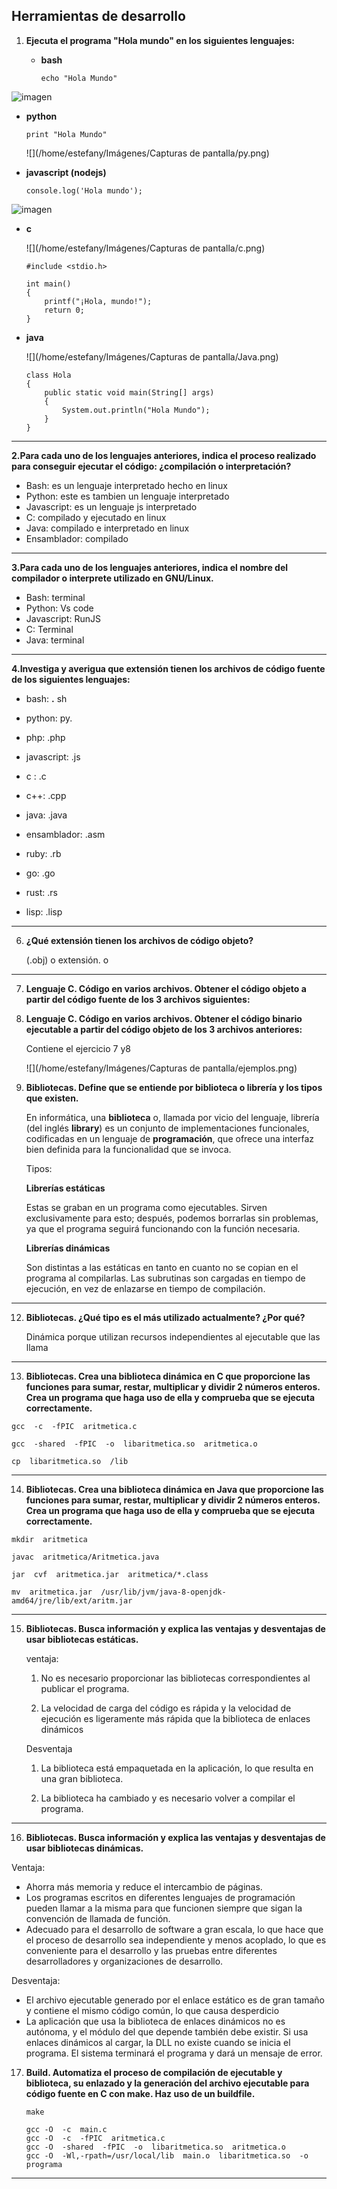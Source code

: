 ## Herramientas de desarrollo

1. **Ejecuta el programa "Hola mundo" en los siguientes lenguajes:**
   
   - **bash**
   
     ```
     echo "Hola Mundo"
     ```
   
![imagen](https://user-images.githubusercontent.com/113978919/212055935-ebf42cc8-73cf-46ac-973f-b079f28470be.png)

   - **python**
   
     ```
     print "Hola Mundo"
     ```
   
     ![](/home/estefany/Imágenes/Capturas de pantalla/py.png)
   
   - **javascript (nodejs)**
   
     ```
     console.log('Hola mundo');
     ```
![imagen](https://user-images.githubusercontent.com/113978919/212056112-74ad050c-1105-4857-9b1e-233c7551fda0.png)
   
   - **c**
   
     ![](/home/estefany/Imágenes/Capturas de pantalla/c.png)
   
     ```
     #include <stdio.h>
     
     int main()
     {
         printf("¡Hola, mundo!");
         return 0;
     }
     ```
   
   - **java**
   
     ![](/home/estefany/Imágenes/Capturas de pantalla/Java.png)
   
     ```
     class Hola
     {
         public static void main(String[] args)
         {
             System.out.println("Hola Mundo");
         }
     }
     ```
   
     

------

**2.Para cada uno de los lenguajes anteriores, indica el proceso  realizado para conseguir ejecutar el código: ¿compilación o  interpretación?**

- Bash: es un lenguaje interpretado hecho en linux
- Python: este es tambien un lenguaje interpretado
- Javascript: es un lenguaje js interpretado
- C: compilado y ejecutado en linux
- Java: compilado e interpretado en linux
- Ensamblador: compilado

------

**3.Para cada uno de los lenguajes anteriores, indica el nombre del compilador o interprete utilizado en GNU/Linux.**

- Bash: terminal
- Python: Vs code
- Javascript: RunJS
- C: Terminal
- Java: terminal



------

**4.Investiga y averigua que extensión tienen los archivos de código fuente de los siguientes lenguajes:**

- bash:  **.** sh 

- python:  py.

- php:  .php

- javascript:  .js

- c :  .c

- c++:   .cpp

- java:  .java

- ensamblador:  .asm

- ruby:   .rb

- go:  .go

- rust:  .rs

- lisp:  .lisp


------

6. **¿Qué extensión tienen los archivos de código objeto?**

   (.obj) o extensión. o

------

7. **Lenguaje C. Código en varios archivos. Obtener el código objeto a partir del código fuente de los 3 archivos siguientes:**

8. **Lenguaje C. Código en varios archivos. Obtener el código binario  ejecutable a partir del código objeto de los 3 archivos anteriores:**

   Contiene el ejercicio  7 y8

   ![](/home/estefany/Imágenes/Capturas de pantalla/ejemplos.png)

11. **Bibliotecas. Define que se entiende por biblioteca o librería y los tipos que existen.**

    En informática, una **biblioteca** o, llamada por vicio del lenguaje, librería (del inglés **library**) es un conjunto de implementaciones funcionales, codificadas en un lenguaje de **programación**, que ofrece una interfaz bien definida para la funcionalidad que se invoca.

    Tipos:

    **Librerías estáticas** 

    Estas se graban en un programa como ejecutables. Sirven exclusivamente para  esto; después, podemos borrarlas sin problemas, ya que el programa  seguirá funcionando con la función necesaria.  

    **Librerías dinámicas** 

    Son distintas a las estáticas en tanto en cuanto no se copian en el  programa al compilarlas. Las subrutinas son cargadas en tiempo de  ejecución, en vez de enlazarse en tiempo de compilación.  

------

12. **Bibliotecas. ¿Qué tipo es el más utilizado actualmente? ¿Por qué?**

    Dinámica porque utilizan recursos independientes al ejecutable que las llama

    

------

13. **Bibliotecas. Crea una biblioteca dinámica en C que proporcione  las funciones para sumar, restar, multiplicar y dividir 2 números  enteros. Crea un programa que haga uso de ella y comprueba que se ejecuta  correctamente.**

```
gcc  -c  -fPIC  aritmetica.c

gcc  -shared  -fPIC  -o  libaritmetica.so  aritmetica.o

cp  libaritmetica.so  /lib
```

------

14. **Bibliotecas. Crea una biblioteca dinámica en Java que proporcione las funciones para sumar, restar, multiplicar y dividir 2 números  enteros. Crea un programa que haga uso de ella y comprueba que se ejecuta  correctamente.**

```
mkdir  aritmetica

javac  aritmetica/Aritmetica.java

jar  cvf  aritmetica.jar  aritmetica/*.class

mv  aritmetica.jar  /usr/lib/jvm/java-8-openjdk-amd64/jre/lib/ext/aritm.jar
```

------

15. **Bibliotecas. Busca información y explica las ventajas y desventajas de usar bibliotecas estáticas.**

    ventaja:

    1. No es necesario proporcionar las bibliotecas correspondientes al publicar el programa.

    2. La velocidad de carga del código es rápida y la velocidad de ejecución  es ligeramente más rápida que la biblioteca de enlaces dinámicos

    Desventaja

    1. La biblioteca está empaquetada en la aplicación, lo que resulta en una gran biblioteca.

    2. La biblioteca ha cambiado y es necesario volver a compilar el programa.

------

16. **Bibliotecas. Busca información y explica las ventajas y desventajas de usar bibliotecas dinámicas.**

Ventaja:

- Ahorra más memoria y reduce el intercambio de páginas.
- Los programas escritos en diferentes lenguajes de programación pueden  llamar a la misma para que funcionen siempre que sigan la convención de  llamada de función.
-  Adecuado para el desarrollo de software a gran escala, lo que hace que  el proceso de desarrollo sea independiente y menos acoplado, lo que es  conveniente para el desarrollo y las pruebas entre diferentes  desarrolladores y organizaciones de desarrollo.



Desventaja:

- El archivo ejecutable generado por el enlace estático es de gran tamaño y contiene el mismo código común, lo que causa desperdicio
- La aplicación que usa la biblioteca de enlaces dinámicos no es autónoma, y el módulo del que depende también debe existir. Si usa enlaces  dinámicos al cargar, la DLL no existe cuando se inicia el programa. El  sistema terminará el programa y dará un mensaje de error. 



17. **Build. Automatiza el proceso de compilación de ejecutable y  biblioteca, su enlazado y la generación del archivo ejecutable para  código fuente en C con make. Haz uso de un buildfile.**    

    ```
    make
    
    gcc -O  -c  main.c
    gcc -O  -c  -fPIC  aritmetica.c
    gcc -O  -shared  -fPIC  -o  libaritmetica.so  aritmetica.o
    gcc -O  -Wl,-rpath=/usr/local/lib  main.o  libaritmetica.so  -o  programa
    ```



------



